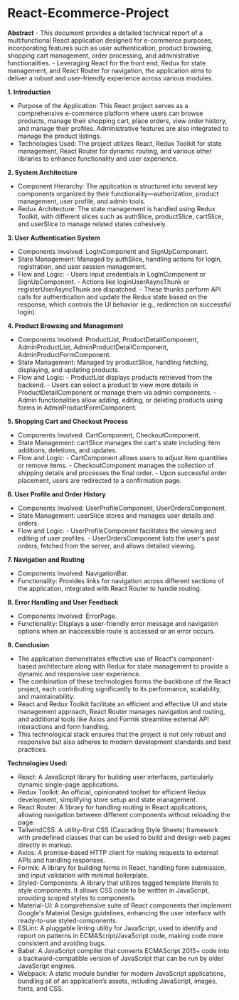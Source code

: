 # React-Ecommerce-Project

**Abstract**
    - This document provides a detailed technical report of a multifunctional React application designed for e-commerce purposes, incorporating features such as user authentication, product browsing, shopping cart management, order processing, and administrative         
      functionalities. 
    - Leveraging React for the front end, Redux for state management, and React Router for navigation, the application aims to deliver a robust and user-friendly experience across various modules.


**1. Introduction**

- Purpose of the Application: This React project serves as a comprehensive e-commerce platform where users can browse products, manage their shopping cart, place orders, view order history, and manage their profiles. Administrative features are also integrated to manage the product listings.
- Technologies Used: The project utilizes React, Redux Toolkit for state management, React Router for dynamic routing, and various other libraries to enhance functionality and user experience.

**2. System Architecture**

- Component Hierarchy: The application is structured into several key components organized by their functionality—authorization, product management, user profile, and admin tools.
- Redux Architecture: The state management is handled using Redux Toolkit, with different slices such as authSlice, productSlice, cartSlice, and userSlice to manage related states cohesively.

**3. User Authentication System**

- Components Involved: LogInComponent and SignUpComponent.
- State Management: Managed by authSlice, handling actions for login, registration, and user session management.
- Flow and Logic:
      - Users input credentials in LogInComponent or SignUpComponent.
      - Actions like loginUserAsyncThunk or registerUserAsyncThunk are dispatched.
      - These thunks perform API calls for authentication and update the Redux state based on the response, which controls the UI behavior (e.g., redirection on successful login).

**4. Product Browsing and Management**

- Components Involved: ProductList, ProductDetailComponent, AdminProductList, AdminProductDetailComponent, AdminProductFormComponent.
- State Management: Managed by productSlice, handling fetching, displaying, and updating products.
- Flow and Logic:
      - ProductList displays products retrieved from the backend.
      - Users can select a product to view more details in ProductDetailComponent or manage them via admin components.
      - Admin functionalities allow adding, editing, or deleting products using forms in AdminProductFormComponent.

**5. Shopping Cart and Checkout Process**

- Components Involved: CartComponent, CheckoutComponent.
- State Management: cartSlice manages the cart's state including item additions, deletions, and updates.
- Flow and Logic:
      - CartComponent allows users to adjust item quantities or remove items.
      - CheckoutComponent manages the collection of shipping details and processes the final order.
      - Upon successful order placement, users are redirected to a confirmation page.

**6. User Profile and Order History**

- Components Involved: UserProfileComponent, UserOrdersComponent.
- State Management: userSlice stores and manages user details and orders.
- Flow and Logic:
      - UserProfileComponent facilitates the viewing and editing of user profiles.
      - UserOrdersComponent lists the user's past orders, fetched from the server, and allows detailed viewing.

**7. Navigation and Routing**

- Components Involved: NavigationBar.
- Functionality: Provides links for navigation across different sections of the application, integrated with React Router to handle routing.

**8. Error Handling and User Feedback**

- Components Involved: ErrorPage.
- Functionality: Displays a user-friendly error message and navigation options when an inaccessible route is accessed or an error occurs.

**9. Conclusion**

- The application demonstrates effective use of React's component-based architecture along with Redux for state management to provide a dynamic and responsive user experience.
- The combination of these technologies forms the backbone of the React project, each contributing significantly to its performance, scalability, and maintainability.
- React and Redux Toolkit facilitate an efficient and effective UI and state management approach, React Router manages navigation and routing, and additional tools like Axios and Formik streamline external API interactions and form handling.
- This technological stack ensures that the project is not only robust and responsive but also adheres to modern development standards and best practices.

**Technologies Used:** 
- React: A JavaScript library for building user interfaces, particularly dynamic single-page applications.
- Redux Toolkit: An official, opinionated toolset for efficient Redux development, simplifying store setup and state management.
- React Router: A library for handling routing in React applications, allowing navigation between different components without reloading the page.
- TailwindCSS: A utility-first CSS (Cascading Style Sheets) framework with predefined classes that can be used to build and design web pages directly in markup.
- Axios: A promise-based HTTP client for making requests to external APIs and handling responses.
- Formik: A library for building forms in React, handling form submission, and input validation with minimal boilerplate.
- Styled-Components: A library that utilizes tagged template literals to style components. It allows CSS code to be written in JavaScript, providing scoped styles to components.
- Material-UI: A comprehensive suite of React components that implement Google's Material Design guidelines, enhancing the user interface with ready-to-use styled-components.
- ESLint: A pluggable linting utility for JavaScript, used to identify and report on patterns in ECMAScript/JavaScript code, making code more consistent and avoiding bugs.
- Babel: A JavaScript compiler that converts ECMAScript 2015+ code into a backward-compatible version of JavaScript that can be run by older JavaScript engines.
- Webpack: A static module bundler for modern JavaScript applications, bundling all of an application’s assets, including JavaScript, images, fonts, and CSS.

